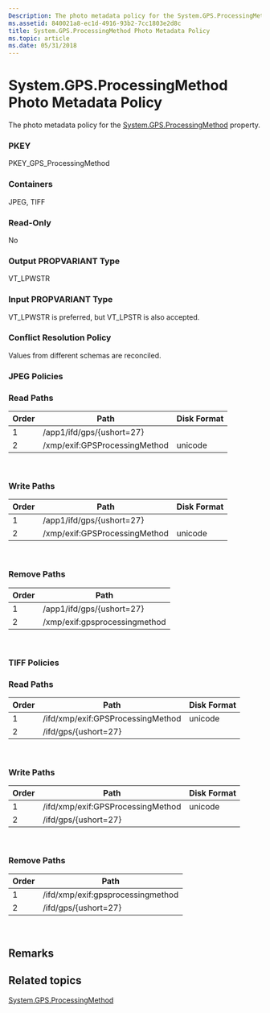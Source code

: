 ```yaml
---
Description: The photo metadata policy for the System.GPS.ProcessingMethod property.
ms.assetid: 840021a8-ec1d-4916-93b2-7cc1803e2d8c
title: System.GPS.ProcessingMethod Photo Metadata Policy
ms.topic: article
ms.date: 05/31/2018
---
```


# System.GPS.ProcessingMethod Photo Metadata Policy

The photo metadata policy for the [System.GPS.ProcessingMethod](https://msdn.microsoft.com/en-us/library/bb760578(VS.85).aspx) property.

### PKEY

PKEY\_GPS\_ProcessingMethod

### Containers

JPEG, TIFF

### Read-Only

No

### Output PROPVARIANT Type

VT\_LPWSTR

### Input PROPVARIANT Type

VT\_LPWSTR is preferred, but VT\_LPSTR is also accepted.

### Conflict Resolution Policy

Values from different schemas are reconciled.

### JPEG Policies

### Read Paths



| Order | Path                          | Disk Format |
|-------|-------------------------------|-------------|
| 1     | /app1/ifd/gps/{ushort=27}     |             |
| 2     | /xmp/exif:GPSProcessingMethod | unicode     |



 

### Write Paths



| Order | Path                          | Disk Format |
|-------|-------------------------------|-------------|
| 1     | /app1/ifd/gps/{ushort=27}     |             |
| 2     | /xmp/exif:GPSProcessingMethod | unicode     |



 

### Remove Paths



| Order | Path                          |
|-------|-------------------------------|
| 1     | /app1/ifd/gps/{ushort=27}     |
| 2     | /xmp/exif:gpsprocessingmethod |



 

### TIFF Policies

### Read Paths



| Order | Path                              | Disk Format |
|-------|-----------------------------------|-------------|
| 1     | /ifd/xmp/exif:GPSProcessingMethod | unicode     |
| 2     | /ifd/gps/{ushort=27}              |             |



 

### Write Paths



| Order | Path                              | Disk Format |
|-------|-----------------------------------|-------------|
| 1     | /ifd/xmp/exif:GPSProcessingMethod | unicode     |
| 2     | /ifd/gps/{ushort=27}              |             |



 

### Remove Paths



| Order | Path                              |
|-------|-----------------------------------|
| 1     | /ifd/xmp/exif:gpsprocessingmethod |
| 2     | /ifd/gps/{ushort=27}              |



 

## Remarks

## Related topics

<dl> <dt>

[System.GPS.ProcessingMethod](https://msdn.microsoft.com/en-us/library/bb760578(VS.85).aspx)
</dt> </dl>

 

 



